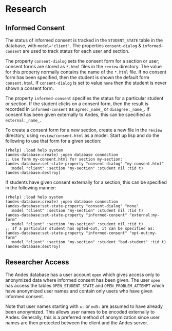 # Research

## Informed Consent

The status of informed consent is tracked in the `STUDENT_STATE` table in the database, with `model='client'`.  The properties `consent-dialog` & `informed-consent` are used to track status for each user and section.

The property `consent-dialog` sets the consent form for a section or user; consent forms are stored as `*.html` files in the `review` directory.  The value for this property normally contains the name of the `*.html` file.  If no consent form has been specified, then the student is shown the default form `consent.html`.  If `consent-dialog` is set to value `none` then the student is never shown a consent form.

The property `informed-consent` specifies the status for a particular student or section.  If the student clicks on a consent form, then the result is recorded in `informed-consent` as `agree:_name_` or `disagree:_name_`.  If consent has been given externally to Andes, this can be specified as `external:_name_`.

To create a consent form for a new section, create a new file in the `review` directory, using `review/consent.html` as a model.  Start up lisp and do the following to use that form for a given section:

    (rhelp) ;load help system
    (andes-database:create) ;open database connection
    ;; Use form my-consent.html for section my-section:
    (andes-database:set-state-property "consent-dialog" "my-consent.html" 
      :model "client" :section "my-section" :student nil :tid t)
    (andes-database:destroy)

If students have given consent externally for a section, this can be specified in the following manner:

    (rhelp) ;load help system
    (andes-database:create) ;open database connection
    (andes-database:set-state-property "consent-dialog" "none" 
      :model "client" :section "my-section" :student nil :tid t)
    (andes-database:set-state-property "informed-consent" "external:my-form" 
      :model "client" :section "my-section" :student nil :tid t)
    ;; If a particular student has opted-out, it can be specified as:
    (andes-database:set-state-property "informed-consent" "opt-out:my-form" 
      :model "client" :section "my-section" :student "bad-student" :tid t)
    (andes-database:destroy)

## Researcher Access

The Andes database has a user account `open` which gives access only to anonymized data where informed consent has been given.  The user `open` has access the tables `OPEN_STUDENT_STATE` and `OPEN_PROBLEM_ATTEMPT` which have anonymized user names and contain only users who have given informed consent.

Note that user names starting with `x:` or `md5:` are assumed to have already been anonymized.  This allows user names to be encoded externally to Andes.  Generally, this is a preferred method of anonymization since user names are then protected between the client and the Andes server.
